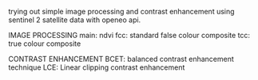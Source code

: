 trying out simple image processing and contrast enhancement using sentinel 2 satellite data with openeo api.

IMAGE PROCESSING
main: ndvi
fcc: standard false colour composite
tcc: true colour composite

CONTRAST ENHANCEMENT
BCET: balanced contrast enhancement technique
LCE: Linear clipping contrast enhancement
